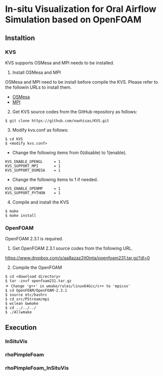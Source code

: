 # In-situ Visualization for Oral Airflow Simulation based on OpenFOAM

## Instaltion

### KVS
KVS supports OSMesa and MPI needs to be installed.

1. Install OSMesa and MPI

OSMesa and MPI need to be install before compile the KVS. Please refer to the followin URLs to install them.<br>
- [OSMesa](https://github.com/naohisas/KVS/blob/develop/Source/SupportOSMesa/README.md)
- [MPI](https://github.com/naohisas/KVS/blob/develop/Source/SupportMPI/README.md)

2. Get KVS source codes from the GitHub repository as follows:
```
$ git clone https://github.com/naohisas/KVS.git
```

3. Modify kvs.conf as follows:
```
$ cd KVS
$ <modify kvs.conf>
```

- Change the following items from 0(disable) to 1(enable).<br>
```
KVS_ENABLE_OPENGL     = 1
KVS_SUPPORT_MPI       = 1
KVS_SUPPORT_OSMESA    = 1
```
- Change the following items to 1 if needed. <br>
```
KVS_ENABLE_OPENMP     = 1
KVS_SUPPORT_PYTHON    = 1
```

4. Compile and install the KVS
```
$ make
$ make install
```

### OpenFOAM
OpenFOAM 2.3.1 is required.

1. Get OpenFOAM 2.3.1 source codes from the following URL.

https://www.dropbox.com/s/aa8azaz2jt0inta/openfoam231.tar.gz?dl=0

2. Compile the OpenFOAM

```
$ cd <download directory>
$ tar -zxvf openfoam231.tar.gz 
＊ Change 'g++' in wmake/rules/linux64Gcc/c++ to 'mpicxx'
$ cd OpenFOAM/OpenFOAM-2.3.1
$ source etc/bashrc
$ cd src/PStream/mpi 
$ wclean &wmake 
$ cd ../../../
$ ./Allwmake
```

## Execution

### InSituVis

### rhoPimpleFoam


### rhoPimpleFoam_InSituVis

